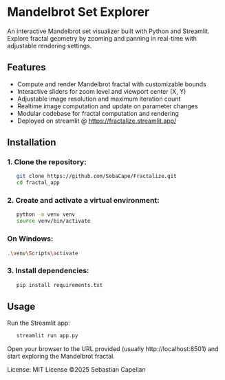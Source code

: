 # Mandelbrot Set Explorer

An interactive Mandelbrot set visualizer built with Python and Streamlit.
Explore fractal geometry by zooming and panning in real-time with adjustable rendering settings.

## Features
- Compute and render Mandelbrot fractal with customizable bounds
- Interactive sliders for zoom level and viewport center (X, Y)
- Adjustable image resolution and maximum iteration count
- Realtime image computation and update on parameter changes
- Modular codebase for fractal computation and rendering
- Deployed on streamlit @ https://fractalize.streamlit.app/

## Installation
### 1. Clone the repository:
```bash
   git clone https://github.com/SebaCape/Fractalize.git
   cd fractal_app
```
### 2. Create and activate a virtual environment:
```bash
   python -m venv venv
   source venv/bin/activate
```      
### On Windows: 
```bash
.\venv\Scripts\activate
```
### 3. Install dependencies:
```bash
   pip install requirements.txt
```


## Usage
 Run the Streamlit app:
```bash
   streamlit run app.py
```
 Open your browser to the URL provided (usually http://localhost:8501) and start exploring the Mandelbrot fractal.


License:
MIT License ©2025 Sebastian Capellan
